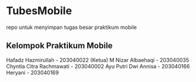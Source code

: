 # TubesMobile
repo untuk menyimpan tugas besar praktikum mobile

Kelompok Praktikum Mobile
-------------------------------
Hafadz Hazmirullah - 203040022 (Ketua)
M Nizar Albaehaqi - 203040035
Chyntia Citra Rachmawati - 203040002
Ayu Putri Dwi Annisa - 203040166
Heryani - 203040169
